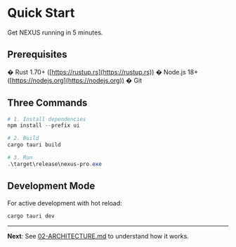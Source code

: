 # Quick Start

Get NEXUS running in 5 minutes.

## Prerequisites

� Rust 1.70+ ([https://rustup.rs](https://rustup.rs))
� Node.js 18+ ([https://nodejs.org](https://nodejs.org))
� Git

## Three Commands

```powershell
# 1. Install dependencies
npm install --prefix ui

# 2. Build
cargo tauri build

# 3. Run
.\target\release\nexus-pro.exe
```

## Development Mode

For active development with hot reload:

```powershell
cargo tauri dev
```

---

**Next**: See [02-ARCHITECTURE.md](02-ARCHITECTURE.md) to understand how it works.
